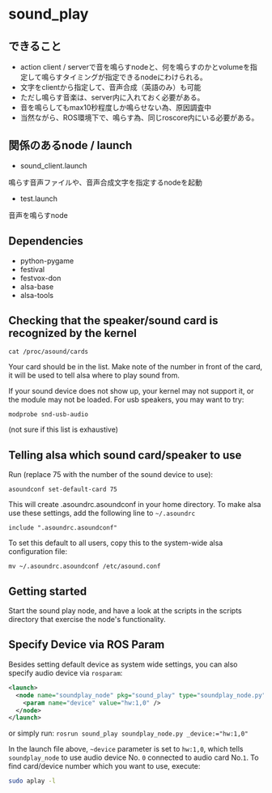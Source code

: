 sound_play
=========

## できること

- action client / serverで音を鳴らすnodeと、何を鳴らすのかとvolumeを指定して鳴らすタイミングが指定できるnodeにわけられる。
- 文字をclientから指定して、音声合成（英語のみ）も可能
- ただし鳴らす音楽は、server内に入れておく必要がある。
- 音を鳴らしてもmax10秒程度しか鳴らせない為、原因調査中
- 当然ながら、ROS環境下で、鳴らす為、同じroscore内にいる必要がある。

## 関係のあるnode / launch

- sound_client.launch

鳴らす音声ファイルや、音声合成文字を指定するnodeを起動

- test.launch

音声を鳴らすnode


## Dependencies

- python-pygame
- festival
- festvox-don
- alsa-base
- alsa-tools

## Checking that the speaker/sound card is recognized by the kernel

`cat /proc/asound/cards`

Your card should be in the list. Make note of the number in front of the
card, it will be used to tell alsa where to play sound from.

If your sound device does not show up, your kernel may not support it, or
the module may not be loaded. For usb speakers, you may want to try:

`modprobe snd-usb-audio`

(not sure if this list is exhaustive)

## Telling alsa which sound card/speaker to use

Run (replace 75 with the number of the sound device to use):

`asoundconf set-default-card 75`

This will create .asoundrc.asoundconf in your home directory.
To make alsa use these settings, add the following line to `~/.asoundrc`

`include ".asoundrc.asoundconf"`

To set this default to all users, copy this to the system-wide alsa
configuration file:

`mv ~/.asoundrc.asoundconf /etc/asound.conf`

## Getting started

Start the sound play node, and have a look at the scripts in the scripts
directory that exercise the node's functionality. 

## Specify Device via ROS Param

Besides setting default device as system wide settings, you can also specify audio device via `rosparam`:

``` xml
<launch>
  <node name="soundplay_node" pkg="sound_play" type="soundplay_node.py">
    <param name="device" value="hw:1,0" />
  </node>
</launch>
```

or simply run: `rosrun sound_play soundplay_node.py _device:="hw:1,0"`

In the launch file above, `~device` parameter is set to `hw:1,0`, which tells `soundplay_node` to use audio device No. `0` connected to audio card No.`1`.
To find card/device number which you want to use, execute:

``` bash
sudo aplay -l
```

